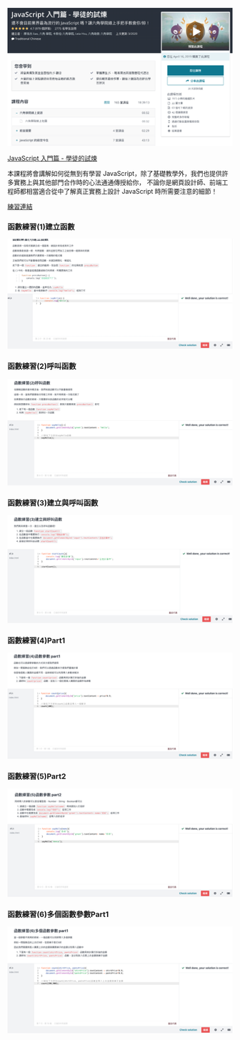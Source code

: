 ![](01.png)

[JavaScript 入門篇 - 學徒的試煉](https://www.udemy.com/course/javascript-learning/)

本課程將會講解如何從無到有學習 JavaScript，除了基礎教學外，我們也提供許多實務上與其他部門合作時的心法通通傳授給你， 不論你是網頁設計師、前端工程師都相當適合從中了解真正實務上設計 JavaScript 時所需要注意的細節！ 

[練習連結](https://zhezheannie.github.io/javascript_practice/index.html)


### 函數練習(1)建立函數
![](02.png)

### 函數練習(2)呼叫函數
![](03.png)

### 函數練習(3)建立與呼叫函數
![](04.png)

### 函數練習(4)Part1
![](05.png)

### 函數練習(5)Part2
![](06.png)

### 函數練習(6)多個函數參數Part1
![](07.png)
